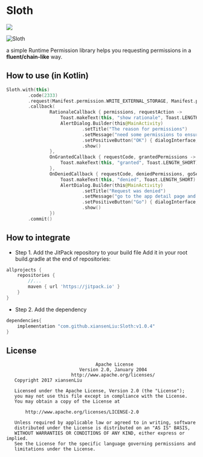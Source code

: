 # Sloth
[![](https://jitpack.io/v/xiansenLiu/Sloth.svg)](https://jitpack.io/#xiansenLiu/Sloth)

![Sloth](https://encrypted-tbn0.gstatic.com/images?q=tbn:ANd9GcRdSR5mlbRGEPwFDk38Tp19tGgXo1vrEB6L0JosG0HXnNl8cScPOQ)

a simple Runtime Permission library helps you requesting permissions in a **fluent/chain-like** way.


## How to use (in Kotlin)
```kotlin
Sloth.with(this)
        .code(2333)
        .request(Manifest.permission.WRITE_EXTERNAL_STORAGE, Manifest.permission.READ_CONTACTS)
        .callback(
                RationaleCallback { permissions, requestAction ->
                    Toast.makeText(this, "show rationale", Toast.LENGTH_SHORT).show()
                    AlertDialog.Builder(this@MainActivity)
                            .setTitle("The reason for permissions")
                            .setMessage("need some permissions to ensure that the app will run properly")
                            .setPositiveButton("OK") { dialogInterface, i -> requestAction.invoke() }
                            .show()
                },
                OnGrantedCallback { requestCode, grantedPermissions ->
                    Toast.makeText(this, "granted", Toast.LENGTH_SHORT).show()
                },
                OnDeniedCallback { requestCode, deniedPermissions, goSettingAction ->
                    Toast.makeText(this, "denied", Toast.LENGTH_SHORT).show()
                    AlertDialog.Builder(this@MainActivity)
                            .setTitle("Request was denied")
                            .setMessage("go to the app detail page and grant the permissions manually")
                            .setPositiveButton("Go") { dialogInterface, i -> goSettingAction.invoke() }
                            .show()
                })
        .commit()
```


## How to integrate
- Step 1. Add the JitPack repository to your build file
Add it in your root build.gradle at the end of repositories:
```groovy
allprojects {
    repositories {
        //...
        maven { url 'https://jitpack.io' }
    }
}
```
- Step 2. Add the dependency
```groovy
dependencies{
    implementation "com.github.xiansenLiu:Sloth:v1.0.4"
}
```


## License 

```
                                 Apache License
                           Version 2.0, January 2004
                        http://www.apache.org/licenses/
   Copyright 2017 xiansenLiu

   Licensed under the Apache License, Version 2.0 (the "License");
   you may not use this file except in compliance with the License.
   You may obtain a copy of the License at

       http://www.apache.org/licenses/LICENSE-2.0

   Unless required by applicable law or agreed to in writing, software
   distributed under the License is distributed on an "AS IS" BASIS,
   WITHOUT WARRANTIES OR CONDITIONS OF ANY KIND, either express or implied.
   See the License for the specific language governing permissions and
   limitations under the License.
```
